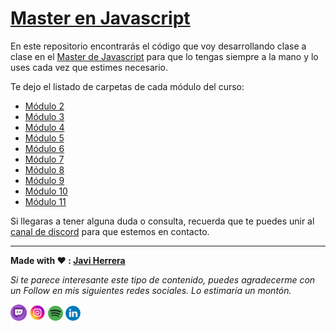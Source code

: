 # [Master en Javascript](https://thefullstackdevs.tiendup.com/curso/master-en-javascript)

En este repositorio encontrarás el código que voy desarrollando clase a clase en el [Master de Javascript](https://thefullstackdevs.tiendup.com/curso/master-en-javascript) para que lo tengas siempre a la mano y lo uses cada vez que estimes necesario.

Te dejo el listado de carpetas de cada módulo del curso:

-   [Módulo 2](/Modulo-2/)
-   [Módulo 3](/Modulo-3/)
-   [Módulo 4](/Modulo-4/)
-   [Módulo 5](/Modulo-5/)
-   [Módulo 6](/Modulo-6/)
-   [Módulo 7](/Modulo-7/)
-   [Módulo 8](/Modulo-8/)
-   [Módulo 9](/Modulo-9/)
-   [Módulo 10](/Modulo-10/)
-   [Módulo 11](/Modulo-11/)

Si llegaras a tener alguna duda o consulta, recuerda que te puedes unir al [canal de discord](https://discord.gg/MKjM56tvur) para que estemos en contacto.

---

**Made with ❤️ : [Javi Herrera](https://javier-herrera.com)**

_Si te parece interesante este tipo de contenido, puedes agradecerme con un Follow en mis siguientes redes sociales. Lo estimaría un montón._

[<img src="./docs/icon-twitch.png" alt="icon twitch" width="26"/>](https://www.twitch.tv/thefullstackdevs)
[<img src="./docs/icon-instagram.png" alt="icon instagram" width="26"/>](https://www.instagram.com/thefullstackdevs)
[![icon spotify](./docs/icon-spotify.png)](https://open.spotify.com/show/3J2dLuBSfzt9VVnEF8q18a)
[![icon linkedin](./docs/icon-linkedin.png)](https://www.linkedin.com/in/javier-herrera-fullstack-developer/)
